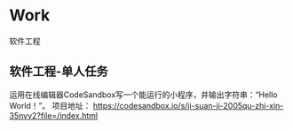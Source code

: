 # Work
软件工程
## 软件工程-单人任务
运用在线编辑器CodeSandbox写一个能运行的小程序，并输出字符串：“Hello World！”。
项目地址：
https://codesandbox.io/s/ji-suan-ji-2005qu-zhi-xin-35nvy2?file=/index.html
